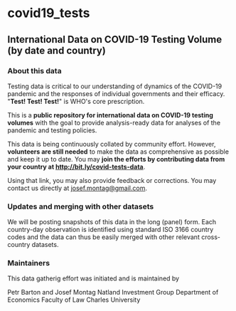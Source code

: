 # covid19_tests
## International Data on COVID-19 Testing Volume (by date and country)

### About this data

Testing data is critical to our understanding of dynamics of the COVID-19 pandemic and the responses of individual governments and their efficacy. "**Test! Test! Test!**" is WHO's core prescription.

This is a **public repository for international data on COVID-19 testing volumes** with the goal to provide analysis-ready data for  analyses of the pandemic and testing policies. 

This data is being continuously collated by community effort. However, **volunteers are still needed** to make the data as comprehensive as possible and keep it up to date. You may **join the efforts by contributing data from your country at http://bit.ly/covid-tests-data**.

Using that link, you may also provide feedback or corrections. You may contact us directly at josef.montag@gmail.com.

### Updates and merging with other datasets

We will be posting snapshots of this data in the long (panel) form. Each country-day observation is identified using standard ISO 3166 country codes and the data can thus be easily merged with other relevant cross-country datasets.

### Maintainers

This data gatherig effort was initiated and is maintained by

Petr Barton                      and           Josef Montag
Natland Investment Group                       Department of Economics
                                               Faculty of Law
                                               Charles University
